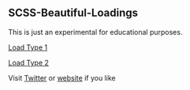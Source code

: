 ## SCSS-Beautiful-Loadings

This is just an experimental for educational purposes.

[Load Type 1](https://exis9.github.io/SCSS-Beautiful-Loadings/beautifulLoadings/load.html)

[Load Type 2](https://exis9.github.io/SCSS-Beautiful-Loadings/beautifulLoadings/load2.html)


Visit [Twitter](https://twitter.com/ExisVR) or [website](https://beacons.ai/exis) if you like
